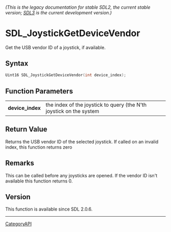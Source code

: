 ###### (This is the legacy documentation for stable SDL2, the current stable version; [SDL3](https://wiki.libsdl.org/SDL3/) is the current development version.)
# SDL_JoystickGetDeviceVendor

Get the USB vendor ID of a joystick, if available.

## Syntax

```c
Uint16 SDL_JoystickGetDeviceVendor(int device_index);

```

## Function Parameters

|                      |                                                                     |
| -------------------- | ------------------------------------------------------------------- |
| **device_index**     | the index of the joystick to query (the N'th joystick on the system |

## Return Value

Returns the USB vendor ID of the selected joystick. If called on an invalid
index, this function returns zero

## Remarks

This can be called before any joysticks are opened. If the vendor ID isn't
available this function returns 0.

## Version

This function is available since SDL 2.0.6.

----
[CategoryAPI](CategoryAPI)

